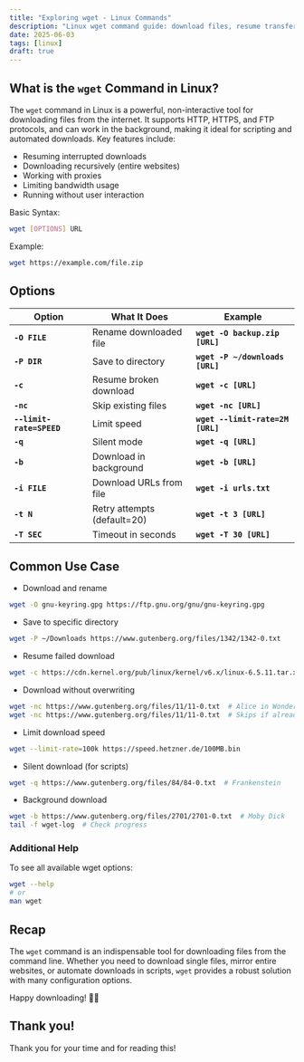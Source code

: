 ```yaml
---
title: "Exploring wget - Linux Commands"
description: "Linux wget command guide: download files, resume transfers, limit speed & automate tasks with practical examples for efficient downloading."
date: 2025-06-03
tags: [linux]
draft: true
---
```


## What is the `wget` Command in Linux?

The `wget` command in Linux is a powerful, non-interactive tool for downloading files from the internet. It supports HTTP, HTTPS, and FTP protocols, and can work in the background, making it ideal for scripting and automated downloads. Key features include:

- Resuming interrupted downloads
- Downloading recursively (entire websites)
- Working with proxies
- Limiting bandwidth usage
- Running without user interaction

Basic Syntax:

```bash
wget [OPTIONS] URL
```

Example:

```bash
wget https://example.com/file.zip
```

## Options

| Option | What It Does | Example |
| --- | --- | --- |
| **`-O FILE`** | Rename downloaded file | **`wget -O backup.zip [URL]`** |
| **`-P DIR`** | Save to directory | **`wget -P ~/downloads [URL]`** |
| **`-c`** | Resume broken download | **`wget -c [URL]`** |
| **`-nc`** | Skip existing files | **`wget -nc [URL]`** |
| **`--limit-rate=SPEED`** | Limit speed | **`wget --limit-rate=2M [URL]`** |
| **`-q`** | Silent mode | **`wget -q [URL]`** |
| **`-b`** | Download in background | **`wget -b [URL]`** |
| **`-i FILE`** | Download URLs from file | **`wget -i urls.txt`** |
| **`-t N`** | Retry attempts (default=20) | **`wget -t 3 [URL]`** |
| **`-T SEC`** | Timeout in seconds | **`wget -T 30 [URL]`** |

## Common Use Case

- Download and rename

```bash
wget -O gnu-keyring.gpg https://ftp.gnu.org/gnu/gnu-keyring.gpg
```

- Save to specific directory

```bash
wget -P ~/Downloads https://www.gutenberg.org/files/1342/1342-0.txt
```

- Resume failed download

```bash
wget -c https://cdn.kernel.org/pub/linux/kernel/v6.x/linux-6.5.11.tar.xz
```

- Download without overwriting

```bash
wget -nc https://www.gutenberg.org/files/11/11-0.txt  # Alice in Wonderland
wget -nc https://www.gutenberg.org/files/11/11-0.txt  # Skips if already downloaded
```

- Limit download speed

```bash
wget --limit-rate=100k https://speed.hetzner.de/100MB.bin
```

- Silent download (for scripts)

```bash
wget -q https://www.gutenberg.org/files/84/84-0.txt  # Frankenstein
```

- Background download

```bash
wget -b https://www.gutenberg.org/files/2701/2701-0.txt  # Moby Dick
tail -f wget-log  # Check progress
```

### Additional Help

To see all available wget options:

```bash
wget --help
# or
man wget
```

## Recap

The `wget` command is an indispensable tool for downloading files from the command line. Whether you need to download single files, mirror entire websites, or automate downloads in scripts, `wget` provides a robust solution with many configuration options.

Happy downloading! 💾🚀

## Thank you!

Thank you for your time and for reading this!